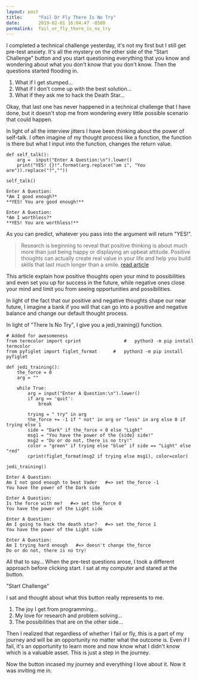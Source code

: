 ```yaml
---
layout: post
title:      "Fail Or Fly There Is No Try"
date:       2019-02-01 16:04:47 -0500
permalink:  fail_or_fly_there_is_no_try
---
```


I completed a technical challenge yesterday, it's not my first but I still get pre-test anxiety. It's all the mystery on the other side of the "Start Challenge" button and you start questioning everything that you know and wondering about what you don't know that you don't know. Then the questions started flooding in.

1. What if I get stumped...
2. What if I don't come up with the best solution...
3. What if they ask me to hack the Death Star...

Okay, that last one has never happened in a technical challenge that I have done, but it doesn't stop me from wondering every little possible scenario that could happen. 

In light of all the interview jitters I have been thinking about the power of self-talk. I often imagine of my thought process like a function, the function is there but what I input into the function, changes the return value.

```
def self_talk():
    arg =  input("Enter A Question:\n").lower()
    print("YES! {}!".format(arg.replace("am i", "You are")).replace("?",""))
				
self_talk() 

Enter A Question:
*Am I good enough?*
**YES! You are good enough!**

Enter A Question:
*Am I worthless?*
**YES! You are worthless!**
```


As you can predict, whatever you pass into the argument will return "YES!".

> Research is beginning to reveal that positive thinking is about much more than just being happy or displaying an upbeat attitude. Positive thoughts can actually create real value in your life and help you build skills that last much longer than a smile. [read article](https://www.huffpost.com/entry/positive-thinking_b_3512202)

This article explain how positive thoughts open your mind to possibilities and even set you up for success in the future, while negative ones close your mind and limit you from seeing opportunities and possibilities. 

In light of the fact that our positive and negative thoughts shape our near future, I imagine a bank if you will that can go into a positive and negative balance and change our default thought process. 

In light of "There Is No Try", I give you a jedi_training() function.
```
# Added for awesomeness 
from termcolor import cprint                #   python3 -m pip install termcolor
from pyfiglet import figlet_format      #   python3 -m pip install pyfiglet

def jedi_training():
    the_force = 0
    arg = ""
		
    while True:
        arg = input("Enter A Question:\n").lower()
        if arg == 'quit':
            break
						
        trying = " try" in arg
        the_force += -1 if " not" in arg or "less" in arg else 0 if trying else 1
        side = "Dark" if the_force < 0 else "Light"
        msg1 = "You have the power of the {side} side!"
        msg2 = "Do or do not, there is no try!"
        color = "green" if trying else "blue" if side == "Light" else "red"
        cprint(figlet_format(msg2 if trying else msg1), color=color)
				
jedi_training()

Enter A Question:
Am I not good enough to beat Vader   #=> set the_force -1
You have the power of the Dark side

Enter A Question:
Is the force with me?   #=> set the_force 0
You have the power of the Light side

Enter A Question:
Am I going to hack the death star?   #=> set the_force 1
You have the power of the Light side

Enter A Question:
Am I trying hard enough   #=> doesn't change the_force
Do or do not, there is no try!
```

All that to say…
 When the pre-test questions arose, I took a different approach before clicking start. I sat at my computer and stared at the button.

"Start Challenge" 

I sat and thought about what this button really represents to me.

1.  The joy I get from programming...
2.  My love for research and problem solving...
3.  The possibilities that are on the other side...

Then I realized that regardless of whether I fail or fly, this is a part of my journey and will be an opportunity no matter what the outcome is. Even if I fail, it's an opportunity to learn more and now know what I didn't know which is a valuable asset. This is just a step in the journey.

Now the button incased my journey and everything I love about it. Now it was inviting me in.

